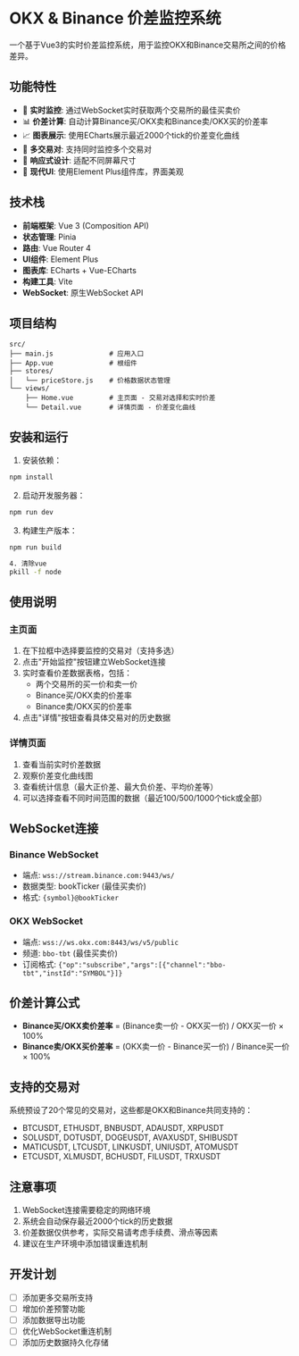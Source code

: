# OKX & Binance 价差监控系统

一个基于Vue3的实时价差监控系统，用于监控OKX和Binance交易所之间的价格差异。

## 功能特性

- 🔄 **实时监控**: 通过WebSocket实时获取两个交易所的最佳买卖价
- 📊 **价差计算**: 自动计算Binance买/OKX卖和Binance卖/OKX买的价差率
- 📈 **图表展示**: 使用ECharts展示最近2000个tick的价差变化曲线
- 🎯 **多交易对**: 支持同时监控多个交易对
- 📱 **响应式设计**: 适配不同屏幕尺寸
- 🎨 **现代UI**: 使用Element Plus组件库，界面美观

## 技术栈

- **前端框架**: Vue 3 (Composition API)
- **状态管理**: Pinia
- **路由**: Vue Router 4
- **UI组件**: Element Plus
- **图表库**: ECharts + Vue-ECharts
- **构建工具**: Vite
- **WebSocket**: 原生WebSocket API

## 项目结构

```
src/
├── main.js              # 应用入口
├── App.vue              # 根组件
├── stores/
│   └── priceStore.js    # 价格数据状态管理
└── views/
    ├── Home.vue         # 主页面 - 交易对选择和实时价差
    └── Detail.vue       # 详情页面 - 价差变化曲线
```

## 安装和运行

1. 安装依赖：
```bash
npm install
```

2. 启动开发服务器：
```bash
npm run dev
```

3. 构建生产版本：
```bash
npm run build

4. 清除vue
pkill -f node
```

## 使用说明

### 主页面
1. 在下拉框中选择要监控的交易对（支持多选）
2. 点击"开始监控"按钮建立WebSocket连接
3. 实时查看价差数据表格，包括：
   - 两个交易所的买一价和卖一价
   - Binance买/OKX卖的价差率
   - Binance卖/OKX买的价差率
4. 点击"详情"按钮查看具体交易对的历史数据

### 详情页面
1. 查看当前实时价差数据
2. 观察价差变化曲线图
3. 查看统计信息（最大正价差、最大负价差、平均价差等）
4. 可以选择查看不同时间范围的数据（最近100/500/1000个tick或全部）

## WebSocket连接

### Binance WebSocket
- 端点: `wss://stream.binance.com:9443/ws/`
- 数据类型: bookTicker (最佳买卖价)
- 格式: `{symbol}@bookTicker`

### OKX WebSocket
- 端点: `wss://ws.okx.com:8443/ws/v5/public`
- 频道: `bbo-tbt` (最佳买卖价)
- 订阅格式: `{"op":"subscribe","args":[{"channel":"bbo-tbt","instId":"SYMBOL"}]}`

## 价差计算公式

- **Binance买/OKX卖价差率** = (Binance卖一价 - OKX买一价) / OKX买一价 × 100%
- **Binance卖/OKX买价差率** = (OKX卖一价 - Binance买一价) / Binance买一价 × 100%

## 支持的交易对

系统预设了20个常见的交易对，这些都是OKX和Binance共同支持的：

- BTCUSDT, ETHUSDT, BNBUSDT, ADAUSDT, XRPUSDT
- SOLUSDT, DOTUSDT, DOGEUSDT, AVAXUSDT, SHIBUSDT
- MATICUSDT, LTCUSDT, LINKUSDT, UNIUSDT, ATOMUSDT
- ETCUSDT, XLMUSDT, BCHUSDT, FILUSDT, TRXUSDT

## 注意事项

1. WebSocket连接需要稳定的网络环境
2. 系统会自动保存最近2000个tick的历史数据
3. 价差数据仅供参考，实际交易请考虑手续费、滑点等因素
4. 建议在生产环境中添加错误重连机制

## 开发计划

- [ ] 添加更多交易所支持
- [ ] 增加价差预警功能
- [ ] 添加数据导出功能
- [ ] 优化WebSocket重连机制
- [ ] 添加历史数据持久化存储 

## 